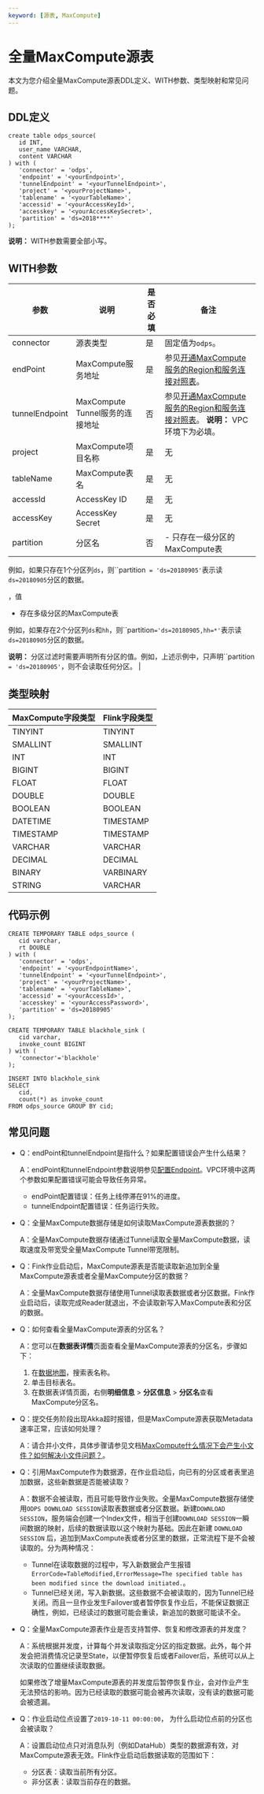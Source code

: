 ```yaml
---
keyword: [源表, MaxCompute]
---
```


# 全量MaxCompute源表

本文为您介绍全量MaxCompute源表DDL定义、WITH参数、类型映射和常见问题。

## DDL定义

```
create table odps_source(
   id INT,
   user_name VARCHAR,
   content VARCHAR
) with (
   'connector' = 'odps', 
   'endpoint' = '<yourEndpoint>',
   'tunnelEndpoint' = '<yourTunnelEndpoint>',
   'project' = '<yourProjectName>',
   'tablename' = '<yourTableName>',
   'accessid' = '<yourAccessKeyId>',
   'accesskey' = '<yourAccessKeySecret>',
   'partition' = 'ds=2018****'
);
```

**说明：** WITH参数需要全部小写。

## WITH参数

|参数|说明|是否必填|备注|
|--|--|----|--|
|connector|源表类型|是|固定值为`odps`。|
|endPoint|MaxCompute服务地址|是|参见[开通MaxCompute服务的Region和服务连接对照表](/cn.zh-CN/准备工作/配置Endpoint.md)。|
|tunnelEndpoint|MaxCompute Tunnel服务的连接地址|否|参见[开通MaxCompute服务的Region和服务连接对照表](/cn.zh-CN/准备工作/配置Endpoint.md)。 **说明：** VPC环境下为必填。 |
|project|MaxCompute项目名称|是|无|
|tableName|MaxCompute表名|是|无|
|accessId|AccessKey ID|是|无|
|accessKey|AccessKey Secret|是|无|
|partition|分区名|否|-   只存在一级分区的MaxCompute表

例如，如果只存在1个分区列`ds`，则``partition` = 'ds=20180905'`表示读`ds=20180905`分区的数据。

，值

-   存在多级分区的MaxCompute表

例如，如果存在2个分区列`ds`和`hh`，则``partition`='ds=20180905,hh=*'`表示读`ds=20180905`分区的数据。

**说明：** 分区过滤时需要声明所有分区的值。例如，上述示例中，只声明``partition` = 'ds=20180905'`，则不会读取任何分区。 |

## 类型映射

|MaxCompute字段类型|Flink字段类型|
|--------------|---------|
|TINYINT|TINYINT|
|SMALLINT|SMALLINT|
|INT|INT|
|BIGINT|BIGINT|
|FLOAT|FLOAT|
|DOUBLE|DOUBLE|
|BOOLEAN|BOOLEAN|
|DATETIME|TIMESTAMP|
|TIMESTAMP|TIMESTAMP|
|VARCHAR|VARCHAR|
|DECIMAL|DECIMAL|
|BINARY|VARBINARY|
|STRING|VARCHAR|

## 代码示例

```
CREATE TEMPORARY TABLE odps_source (
   cid varchar,
   rt DOUBLE
) with (
   'connector' = 'odps', 
   'endpoint' = '<yourEndpointName>', 
   'tunnelEndpoint' = '<yourTunnelEndpoint>',
   'project' = '<yourProjectName>',
   'tablename' = '<yourTableName>',
   'accessid' = '<yourAccessId>',
   'accesskey' = '<yourAccessPassword>',
   'partition' = 'ds=20180905'
);

CREATE TEMPORARY TABLE blackhole_sink (
   cid varchar,
   invoke_count BIGINT
) with (
   'connector'='blackhole'
);

INSERT INTO blackhole_sink 
SELECT 
   cid,
   count(*) as invoke_count
FROM odps_source GROUP BY cid;
```

## 常见问题

-   Q：endPoint和tunnelEndpoint是指什么？如果配置错误会产生什么结果？

    A：endPoint和tunnelEndpoint参数说明参见[配置Endpoint](/cn.zh-CN/准备工作/配置Endpoint.md)。VPC环境中这两个参数如果配置错误可能会导致任务异常。

    -   endPoint配置错误：任务上线停滞在91%的进度。
    -   tunnelEndpoint配置错误：任务运行失败。
-   Q：全量MaxCompute数据存储是如何读取MaxCompute源表数据的？

    A：全量MaxCompute数据存储通过Tunnel读取全量MaxCompute数据，读取速度及带宽受全量MaxCompute Tunnel带宽限制。

-   Q：Fink作业启动后，MaxCompute源表是否能读取新追加到全量MaxCompute源表或者全量MaxCompute分区的数据？

    A：全量MaxCompute数据存储使用Tunnel读取表数据或者分区数据。Fink作业启动后，读取完成Reader就退出，不会读取新写入MaxCompute表和分区的数据。

-   Q：如何查看全量MaxCompute源表的分区名？

    A：您可以在**数据表详情**页面查看全量MaxCompute源表的分区名，步骤如下：

    1.  在[数据地图](https://meta.dw.alibaba-inc.com/store/index.html)，搜索表名称。
    2.  单击目标表名。
    3.  在数据表详情页面，右侧**明细信息** \> **分区信息** \> **分区名**查看MaxCompute分区名。
-   Q：提交任务阶段出现Akka超时报错，但是MaxCompute源表获取Metadata速率正常，应该如何处理？

    A：请合并小文件，具体步骤请参见文档[MaxCompute什么情况下会产生小文件？如何解决小文件问题？](/cn.zh-CN/常见问题/优化诊断.md)。

-   Q：引用MaxCompute作为数据源，在作业启动后，向已有的分区或者表里追加数据，这些新数据是否能被读取？

    A：数据不会被读取，而且可能导致作业失败。全量MaxCompute数据存储使用`ODPS DOWNLOAD SESSION`读取表数据或者分区数据。新建`DOWNLOAD SESSION`，服务端会创建一个Index文件，相当于创建`DOWNLOAD SESSION`一瞬间数据的映射，后续的数据读取以这个映射为基础。因此在新建 `DOWNLOAD SESSION` 后，追加到MaxCompute表或者分区里的数据，正常流程下是不会被读取的。分为两种情况：

    -   Tunnel在读取数据的过程中，写入新数据会产生报错`ErrorCode=TableModified,ErrorMessage=The specified table has been modified since the download initiated.`。
    -   Tunnel已经关闭，写入新数据。这些数据不会被读取的，因为Tunnel已经关闭。而且一旦作业发生Failover或者暂停恢复作业后，不能保证数据正确性，例如，已经读过的数据可能会重读，新追加的数据可能读不全。
-   Q：全量MaxCompute源表作业是否支持暂停、恢复和修改源表的并发度？

    A：系统根据并发度，计算每个并发读取指定分区的指定数据。此外，每个并发会把消费情况记录至State，以便暂停恢复后或者Failover后，系统可以从上次读取的位置继续读取数据。

    如果修改了增量MaxCompute源表的并发度后暂停恢复作业，会对作业产生无法预估的影响。因为已经读取的数据可能会被再次读取，没有读的数据可能会被遗漏。

-   Q：作业启动位点设置了`2019-10-11 00:00:00`， 为什么启动位点前的分区也会被读取？

    A：设置启动位点只对消息队列（例如DataHub）类型的数据源有效，对MaxCompute源表无效。Flink作业启动后数据读取的范围如下：

    -   分区表：读取当前所有分区。
    -   非分区表：读取当前存在的数据。

